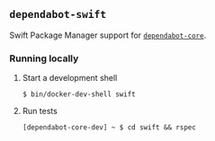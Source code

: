 ## `dependabot-swift`

Swift Package Manager support for [`dependabot-core`][core-repo].

### Running locally

1. Start a development shell

   ```
   $ bin/docker-dev-shell swift
   ```

2. Run tests

   ```
   [dependabot-core-dev] ~ $ cd swift && rspec
   ```

[core-repo]: https://github.com/dependabot/dependabot-core
